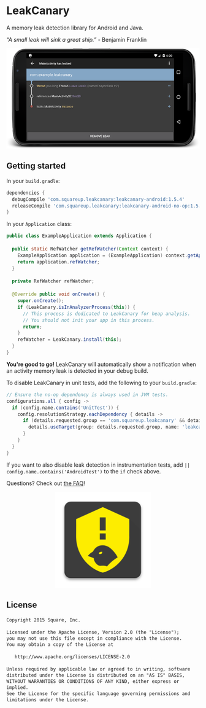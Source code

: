 
# LeakCanary

A memory leak detection library for Android and Java.

*“A small leak will sink a great ship.”* - Benjamin Franklin

<p align="center">
<img src="https://github.com/square/leakcanary/blob/master/assets/screenshot.png"/>
</p>

## Getting started

In your `build.gradle`:

```groovy
dependencies {
  debugCompile 'com.squareup.leakcanary:leakcanary-android:1.5.4'
  releaseCompile 'com.squareup.leakcanary:leakcanary-android-no-op:1.5.4'
}
```

In your `Application` class:
```java
public class ExampleApplication extends Application {

  public static RefWatcher getRefWatcher(Context context) {
    ExampleApplication application = (ExampleApplication) context.getApplicationContext();
    return application.refWatcher;
  }

  private RefWatcher refWatcher;

  @Override public void onCreate() {
    super.onCreate();
    if (LeakCanary.isInAnalyzerProcess(this)) {
      // This process is dedicated to LeakCanary for heap analysis.
      // You should not init your app in this process.
      return;
    }
    refWatcher = LeakCanary.install(this);
  }
}
```

**You're good to go!** LeakCanary will automatically show a notification when an activity memory leak is detected in your debug build.

To disable LeakCanary in unit tests, add the following to your `build.gradle`:

```groovy
// Ensure the no-op dependency is always used in JVM tests.
configurations.all { config ->
  if (config.name.contains('UnitTest')) {
    config.resolutionStrategy.eachDependency { details ->
      if (details.requested.group == 'com.squareup.leakcanary' && details.requested.name == 'leakcanary-android') {
        details.useTarget(group: details.requested.group, name: 'leakcanary-android-no-op', version: details.requested.version)
      }
    }
  }
}
```

If you want to also disable leak detection in instrumentation tests, add `|| config.name.contains('AndroidTest')` to the
`if` check above.

Questions? Check out [the FAQ](https://github.com/square/leakcanary/wiki/FAQ)!

<p align="center">
<img src="https://github.com/square/leakcanary/blob/master/assets/icon_512.png" width="250"/>
</p>

## License

    Copyright 2015 Square, Inc.

    Licensed under the Apache License, Version 2.0 (the "License");
    you may not use this file except in compliance with the License.
    You may obtain a copy of the License at

       http://www.apache.org/licenses/LICENSE-2.0

    Unless required by applicable law or agreed to in writing, software
    distributed under the License is distributed on an "AS IS" BASIS,
    WITHOUT WARRANTIES OR CONDITIONS OF ANY KIND, either express or implied.
    See the License for the specific language governing permissions and
    limitations under the License.
